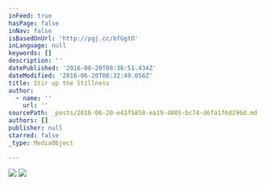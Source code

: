 ```yaml
---
inFeed: true
hasPage: false
inNav: false
isBasedOnUrl: 'http://pgj.cc/bfGgtO'
inLanguage: null
keywords: []
description: ''
datePublished: '2016-06-20T08:36:51.434Z'
dateModified: '2016-06-20T08:32:49.056Z'
title: Stir up the Stillness
author:
  - name: ''
    url: ''
sourcePath: _posts/2016-06-20-e43f5858-ea19-4805-bc74-d6fa1f6d296d.md
authors: []
publisher: null
starred: false
_type: MediaObject

---
```

![](https://the-grid-user-content.s3-us-west-2.amazonaws.com/undefined)
![](https://the-grid-user-content.s3-us-west-2.amazonaws.com/00ce6b7c-9c2b-44df-8464-4c2461bb0aa1.gif)